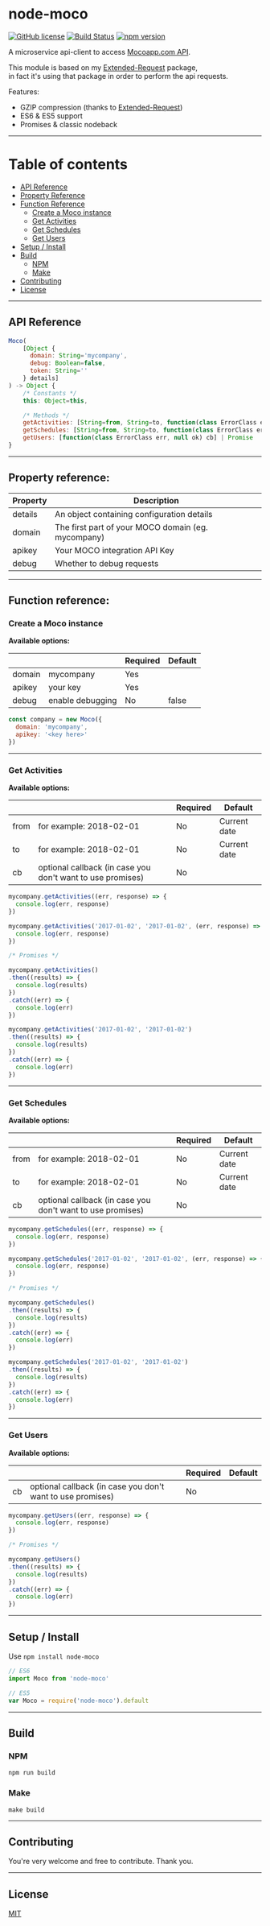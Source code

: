 
# node-moco

[![GitHub license](https://img.shields.io/badge/license-MIT-blue.svg)](LICENSE) [![Build Status](https://travis-ci.org/Burnett01/node-moco.svg?branch=master)](https://travis-ci.org/Burnett01/node-moco) [![npm version](https://badge.fury.io/js/node-moco.svg?ver=88)](https://badge.fury.io/js/node-moco)

A microservice api-client to access [Mocoapp.com API](https://www.mocoapp.com/funktionen/21-api/).

This module is based on my [Extended-Request](https://github.com/Burnett01/extended-request) package,<br>
in fact it's using that package in order to perform the api requests.

Features:
  * GZIP compression (thanks to [Extended-Request](https://github.com/Burnett01/extended-request))
  * ES6 & ES5 support
  * Promises & classic nodeback

---

# Table of contents
* [API Reference](#api-reference)
* [Property Reference](#property-reference)
* [Function Reference](#function-reference)
  * [Create a Moco instance](#create-a-moco-instance)
  * [Get Activities](#get-activities)
  * [Get Schedules](#get-schedules)
  * [Get Users](#get-users)
* [Setup / Install](#setup-install)
* [Build](#build)
  * [NPM](#npm)
  * [Make](#make)
* [Contributing](#contributing)
* [License](#license)

---

## API Reference

```javascript
Moco(
    [Object {
      domain: String='mycompany',
      debug: Boolean=false,
      token: String=''
    } details]
) -> Object {
    /* Constants */
    this: Object=this,

    /* Methods */
    getActivities: [String=from, String=to, function(class ErrorClass err, null ok) cb] | Promise
    getSchedules: [String=from, String=to, function(class ErrorClass err, null ok) cb] | Promise
    getUsers: [function(class ErrorClass err, null ok) cb] | Promise
}

```

---

## Property reference:

| Property | Description |
| ------ | ----------- |
| details | An object containing configuration details |
| domain | The first part of your MOCO domain (eg. mycompany) |
| apikey | Your MOCO integration API Key |
| debug | Whether to debug requests |
---

## Function reference:

### Create a Moco instance

**Available options:**

| |  | Required | Default |
| ------ | ----------- | ------ | ----- |
| domain | mycompany | Yes | |
| apikey | your key | Yes | |
| debug | enable debugging | No | false |

```javascript
const company = new Moco({
  domain: 'mycompany',
  apikey: '<key here>'
})
```

---

### Get Activities

**Available options:**

| |  | Required | Default |
| ------ | ----------- | ------ | ----- |
| from | for example: 2018-02-01 | No | Current date |
| to | for example: 2018-02-01 | No | Current date |
| cb | optional callback (in case you don't want to use promises) | No | |

```javascript
mycompany.getActivities((err, response) => {
  console.log(err, response)
})

mycompany.getActivities('2017-01-02', '2017-01-02', (err, response) => {
  console.log(err, response)
})

/* Promises */

mycompany.getActivities()
.then((results) => {
  console.log(results)
})
.catch((err) => {
  console.log(err)
})

mycompany.getActivities('2017-01-02', '2017-01-02')
.then((results) => {
  console.log(results)
})
.catch((err) => {
  console.log(err)
})
```

---

### Get Schedules

**Available options:**

| |  | Required | Default |
| ------ | ----------- | ------ | ----- |
| from | for example: 2018-02-01 | No | Current date |
| to | for example: 2018-02-01 | No | Current date |
| cb | optional callback (in case you don't want to use promises) | No | |

```javascript
mycompany.getSchedules((err, response) => {
  console.log(err, response)
})

mycompany.getSchedules('2017-01-02', '2017-01-02', (err, response) => {
  console.log(err, response)
})

/* Promises */

mycompany.getSchedules()
.then((results) => {
  console.log(results)
})
.catch((err) => {
  console.log(err)
})

mycompany.getSchedules('2017-01-02', '2017-01-02')
.then((results) => {
  console.log(results)
})
.catch((err) => {
  console.log(err)
})
```

---

### Get Users

**Available options:**

| |  | Required | Default |
| ------ | ----------- | ------ | ----- |
| cb | optional callback (in case you don't want to use promises) | No | |

```javascript
mycompany.getUsers((err, response) => {
  console.log(err, response)
})

/* Promises */

mycompany.getUsers()
.then((results) => {
  console.log(results)
})
.catch((err) => {
  console.log(err)
})

```

---

## Setup / Install

Use `npm install node-moco` 

```javascript
// ES6
import Moco from 'node-moco'

// ES5
var Moco = require('node-moco').default
```

---

## Build

### NPM

```npm run build```

### Make

```make build```

---

## Contributing

You're very welcome and free to contribute. Thank you.

---

## License

[MIT](LICENSE)
